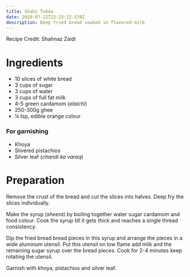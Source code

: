 ```yaml
---
title: Shahi Tukda
date: 2020-07-12T22:23:12.570Z
description: Deep fried bread soaked in flavored milk
---
```

Recipe Credit: Shahnaz Zaidi  

# Ingredients
* 10 slices of white bread
* 3 cups of sugar
* 3 cups of water 
* 3 cups of full fat milk
* 4-5 green cardamom (_elaichi_) 
* 250-300g ghee
* ¼ tsp, edible orange colour

### For garnishing
* Khoya
* Slivered pistachios 
* Silver leaf (_chandi ka varaq_)

# Preparation

Remove the crust of the bread and cut the slices into halves. Deep fry the slices individually.

Make the syrup (_sheera_) by boiling together water sugar cardamom and food colour. Cook the syrup till it gets thick and reaches a single thread consistency.

Dip the fried bread bread pieces in this syrup and arrange the pieces in a wide aluminum utensil. Put this utensil on low flame add milk and the remaining sugar syrup over the bread pieces. Cook for 2-4 minutes keep rotating the utensil.

Garnish with khoya, pistachios and silver leaf.
